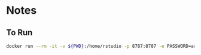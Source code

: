 # Notes

## To Run

```bash
docker run --rm -it -v ${PWD}:/home/rstudio -p 8787:8787 -e PASSWORD=ard jdkent/ard_mod:dev
```
